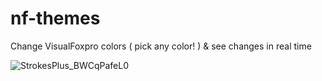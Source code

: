 # nf-themes
Change VisualFoxpro colors ( pick any color! ) & see changes in real time


![StrokesPlus_BWCqPafeL0](https://user-images.githubusercontent.com/83557798/177188757-f81a0296-f9d5-43e5-80a0-2ae13220de90.gif)
